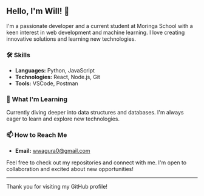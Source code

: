 ## Hello, I'm Will! 👋

I'm a passionate developer and a current student at Moringa School with a keen interest in web development and machine learning. I love creating innovative solutions and learning new technologies.

### 🛠️ Skills
- **Languages:** Python, JavaScript
- **Technologies:** React, Node.js, Git
- **Tools:** VSCode, Postman

### 🌱 What I'm Learning
Currently diving deeper into data structures and databases. I'm always eager to learn and explore new technologies.

### 📫 How to Reach Me
- **Email:** wwagura0@gmail.com

Feel free to check out my repositories and connect with me. I'm open to collaboration and excited about new opportunities!

---

Thank you for visiting my GitHub profile!


<!---
will-wagura/will-wagura is a ✨ special ✨ repository because its `README.md` (this file) appears on your GitHub profile.
You can click the Preview link to take a look at your changes.
--->
